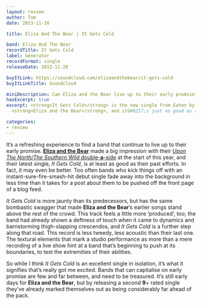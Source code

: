 ```yaml
---
layout: review
author: Tom
date: 2013-11-20

title: Eliza And The Bear | It Gets Cold

band: Eliza And The Bear
recordTitle: It Gets Cold
label: Generator
recordFormat: single
releaseDate: 2013-11-20

buyItLink: https://soundcloud.com/elizaandthebear/it-gets-cold
buyItLinkTitle: Soundcloud

miniDescription: Can Eliza and the Bear live up to their early promise?
hasExcerpt: true
excerpt: <strong>It Gets Cold</strong> is the new single from Eaten by Monsters favourites
  <strong>Eliza and the Bear</strong>, and it&#8217;s just as good as their last one.

categories:
- review
---
```


It’s a refreshing experience to find a band that continue to live up to their early promise. [**Eliza and the Bear**](http://elizaandthebear.com/) made a big impression with their [*Upon The North/The Southern Wild* double-**a**-side](http://eatenbymonsters/review/the-southern-wild-upon-the-north-eliza-and-the-bear/) at the start of this year, and their latest single, *It Gets Cold*, is at least as good as their past efforts. In fact, it may even be better. Too often bands who kick things off with an instant-sure-fire-smash-hit debut single fade away into the background in less time than it takes for a post about them to be pushed off the front page of a blog feed.

*It Gets Cold* is more jaunty than its predecessors, but has the same bombastic swagger that made **Eliza and the Bear**’s earlier songs stand above the rest of the crowd. This track feels a little more ‘produced’, too; the band had already shown a deftness of touch when it came to dynamics and barnstorming thigh-slapping crescendos, and *It Gets Cold* is a further step along that road. This record is less tweedy, less acoustic than their last one. The textural elements that mark a studio performance as more than a mere recording of a live show hint at a band that’s beginning to push at its boundaries, to test the extremities of their abilities.

So while I think *It Gets Cold* is an excellent single in isolation, it’s what it signifies that’s really got me excited. Bands that can capitalise on early promise are few and far between, and need to be treasured. It’s still early days for **Eliza and the Bear**, but by releasing a second **9**+ rated single they’ve already marked themselves out as being considerably far ahead of the pack.


